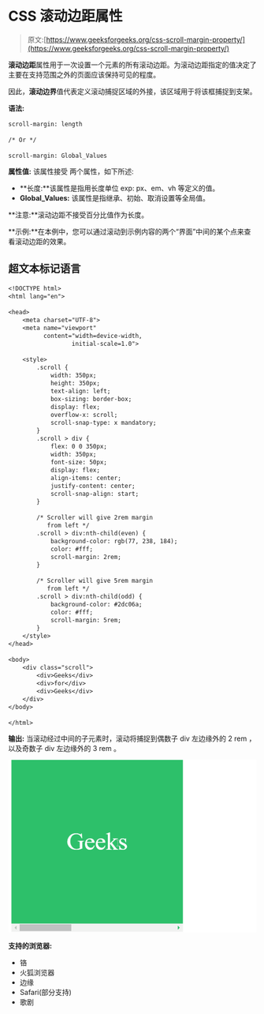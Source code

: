 # CSS 滚动边距属性

> 原文:[https://www.geeksforgeeks.org/css-scroll-margin-property/](https://www.geeksforgeeks.org/css-scroll-margin-property/)

**滚动边距**属性用于一次设置一个元素的所有滚动边距。为滚动边距指定的值决定了主要在支持范围之外的页面应该保持可见的程度。

因此，**滚动边界**值代表定义滚动捕捉区域的外接，该区域用于将该框捕捉到支架。

**语法:**

```
scroll-margin: length

/* Or */

scroll-margin: Global_Values

```

**属性值:** 该属性接受  两个属性，如下所述:

*   **长度:**该属性是指用长度单位 exp: px、em、vh 等定义的值。
*   **Global_Values:** 该属性是指继承、初始、取消设置等全局值。

**注意:**滚动边距不接受百分比值作为长度。

**示例:**在本例中，您可以通过滚动到示例内容的两个“界面”中间的某个点来查看滚动边距的效果。

## 超文本标记语言

```
<!DOCTYPE html>
<html lang="en">

<head>
    <meta charset="UTF-8">
    <meta name="viewport" 
          content="width=device-width, 
                  initial-scale=1.0">

    <style>
        .scroll {
            width: 350px;
            height: 350px;
            text-align: left;
            box-sizing: border-box;
            display: flex;
            overflow-x: scroll;
            scroll-snap-type: x mandatory;
        }
        .scroll > div {
            flex: 0 0 350px;
            width: 350px;
            font-size: 50px;
            display: flex;
            align-items: center;
            justify-content: center;
            scroll-snap-align: start;
        }

        /* Scroller will give 2rem margin
           from left */
        .scroll > div:nth-child(even) {
            background-color: rgb(77, 238, 184);
            color: #fff;
            scroll-margin: 2rem;
        }

        /* Scroller will give 5rem margin
           from left */
        .scroll > div:nth-child(odd) {
            background-color: #2dc06a;
            color: #fff;
            scroll-margin: 5rem;
        }
    </style>
</head>

<body>
    <div class="scroll">
        <div>Geeks</div>
        <div>for</div>
        <div>Geeks</div>
    </div>   
</body>

</html>
```

**输出:** 当滚动经过中间的子元素时，滚动将捕捉到偶数子 div 左边缘外的 2 rem ，以及奇数子 div 左边缘外的 3 rem 。

![](img/ec597766fd390c425afa35cb4b5756c0.png)

**支持的浏览器:**

*   铬
*   火狐浏览器
*   边缘
*   Safari(部分支持)
*   歌剧